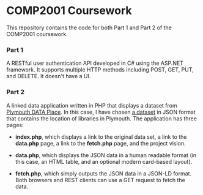 # COMP2001 Coursework

This repository contains the code for both Part 1 and Part 2 of the COMP2001 coursework. 

### Part 1

A RESTful user authentication API developed in C# using the ASP.NET framework. It supports multiple HTTP methods including POST, GET, PUT, and DELETE. It doesn't have a UI.

### Part 2

A linked data application written in PHP that displays a dataset from [Plymouth DATA Place](https://plymouth.thedata.place/dataset). In this case, I have chosen [a dataset](https://plymouth.thedata.place/dataset/libraries/resource/7ca5c131-ba46-4133-ae6a-0dc8eb8a9281) in JSON format that contains the location of libraries in Plymouth. The application has three pages:

- **index.php**, which displays a link to the original data set, a link to the **data.php** page, a link to the **fetch.php** page, and the project vision.

- **data.php**, which displays the JSON data in a human readable format (in this case, an HTML table, and an optional modern card-based layout).

- **fetch.php**, which simply outputs the JSON data in a JSON-LD format. Both browsers and REST clients can use a GET request to fetch the data.
